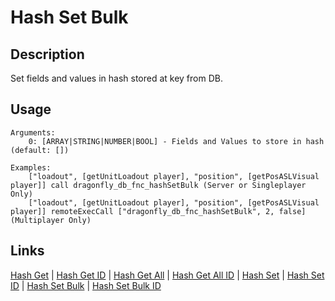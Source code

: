 # Hash Set Bulk

## Description

Set fields and values in hash stored at key from DB.

## Usage

```sqf
Arguments:
	0: [ARRAY|STRING|NUMBER|BOOL] - Fields and Values to store in hash (default: [])

Examples:
	["loadout", [getUnitLoadout player], "position", [getPosASLVisual player]] call dragonfly_db_fnc_hashSetBulk (Server or Singleplayer Only)
	["loadout", [getUnitLoadout player], "position", [getPosASLVisual player]] remoteExecCall ["dragonfly_db_fnc_hashSetBulk", 2, false] (Multiplayer Only)
```

## Links

[Hash Get](hashes/hashGet.md) |
[Hash Get ID](hashes/hashGetId.md) |
[Hash Get All](hashes/hashGetAll.md) |
[Hash Get All ID](hashes/hashGetAllId.md) |
[Hash Set](hashes/hashSet.md) |
[Hash Set ID](hashes/hashSetId.md) |
[Hash Set Bulk](hashes/hashSetBulk.md) |
[Hash Set Bulk ID](hashes/hashSetBulkId.md)
